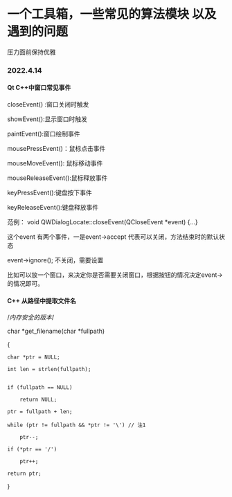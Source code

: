 # 一个工具箱，一些常见的算法模块 以及 遇到的问题

压力面前保持优雅

### 2022.4.14

#### Qt C++中窗口常见事件

closeEvent() :窗口关闭时触发

showEvent():显示窗口时触发

paintEvent():窗口绘制事件

mousePressEvent()：鼠标点击事件

mouseMoveEvent(): 鼠标移动事件

mouseReleaseEvent():鼠标释放事件

keyPressEvent():键盘按下事件

keyReleaseEvent():键盘释放事件

范例：
void QWDialogLocate::closeEvent(QCloseEvent *event)
{...}

这个event 有两个事件，一是event->accept 代表可以关闭，方法结束时的默认状态

event->ignore(); 不关闭，需要设置

比如可以放一个窗口，来决定你是否需要关闭窗口，根据按钮的情况决定event->的情况即可。

#### C++ 从路径中提取文件名

/*内存安全的版本*/

char *get_filename(char *fullpath)

{

	char *ptr = NULL;
	
	int len = strlen(fullpath);
	
 
	if (fullpath == NULL)
	
		return NULL;
 
	ptr = fullpath + len;
 
	while (ptr != fullpath && *ptr != '\') // 注1
	
		ptr--;
 
	if (*ptr == '/')
	
		ptr++;
 
	return ptr;	
}
